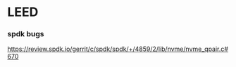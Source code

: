 # LEED



### spdk bugs

https://review.spdk.io/gerrit/c/spdk/spdk/+/4859/2/lib/nvme/nvme_qpair.c#670

